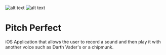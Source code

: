 ![alt text](https://github.com/reyesm93/PitchPerfect/blob/master/README-images/pitchperfectplay.png)
![alt text](https://github.com/reyesm93/PitchPerfect/blob/master/README-images/pitchperfectrecord.png)
# Pitch Perfect 

iOS Application that allows the user to record a sound and then play it with another voice such as Darth Vader's or a chipmunk. 
